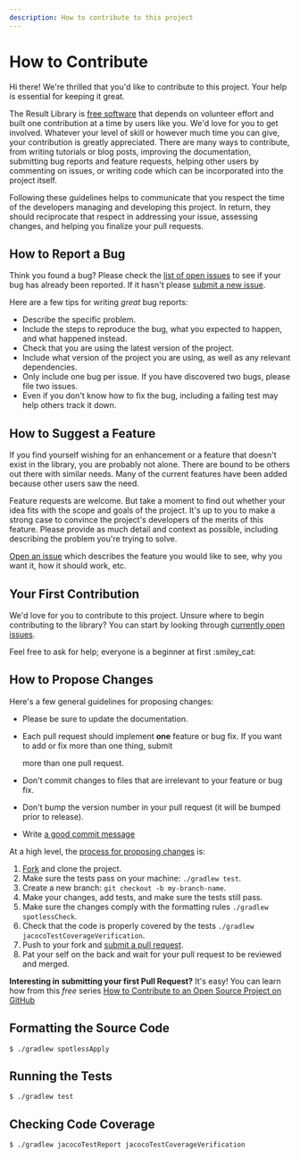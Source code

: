 ```yaml
---
description: How to contribute to this project
---
```


# How to Contribute

Hi there! We're thrilled that you'd like to contribute to this project. Your help is essential for keeping it great.

The Result Library is [free software](https://www.gnu.org/philosophy/free-sw.en.html) that depends on volunteer effort and built one contribution at a time by users like you. We'd love for you to get involved. Whatever your level of skill or however much time you can give, your contribution is greatly appreciated. There are many ways to contribute, from writing tutorials or blog posts, improving the documentation, submitting bug reports and feature requests, helping other users by commenting on issues, or writing code which can be incorporated into the project itself.

Following these guidelines helps to communicate that you respect the time of the developers managing and developing this project. In return, they should reciprocate that respect in addressing your issue, assessing changes, and helping you finalize your pull requests.

## How to Report a Bug

Think you found a bug? Please check the [list of open issues](https://github.com/leakyabstractions/result/issues) to see if your bug has already been reported. If it hasn't please [submit a new issue](https://github.com/leakyabstractions/result/issues/new).

Here are a few tips for writing _great_ bug reports:

* Describe the specific problem.
* Include the steps to reproduce the bug, what you expected to happen, and what happened instead.
* Check that you are using the latest version of the project.
* Include what version of the project you are using, as well as any relevant dependencies.
* Only include one bug per issue. If you have discovered two bugs, please file two issues.
* Even if you don't know how to fix the bug, including a failing test may help others track it down.

## How to Suggest a Feature

If you find yourself wishing for an enhancement or a feature that doesn't exist in the library, you are probably not alone. There are bound to be others out there with similar needs. Many of the current features have been added because other users saw the need.

Feature requests are welcome. But take a moment to find out whether your idea fits with the scope and goals of the project. It's up to you to make a strong case to convince the project's developers of the merits of this feature. Please provide as much detail and context as possible, including describing the problem you're trying to solve.

[Open an issue](https://github.com/leakyabstractions/result/issues/new) which describes the feature you would like to see, why you want it, how it should work, etc.

## Your First Contribution

We'd love for you to contribute to this project. Unsure where to begin contributing to the library? You can start by looking through [currently open issues](https://github.com/leakyabstractions/result/issues?q=is%3Aissue+is%3Aopen).

Feel free to ask for help; everyone is a beginner at first :smiley\_cat:

## How to Propose Changes

Here's a few general guidelines for proposing changes:

* Please be sure to update the documentation.
*   Each pull request should implement **one** feature or bug fix. If you want to add or fix more than one thing, submit

    more than one pull request.
* Don't commit changes to files that are irrelevant to your feature or bug fix.
* Don't bump the version number in your pull request (it will be bumped prior to release).
* Write [a good commit message](http://tbaggery.com/2008/04/19/a-note-about-git-commit-messages.html)

At a high level, the [process for proposing changes](https://guides.github.com/introduction/flow/) is:

1. [Fork](https://github.com/leakyabstractions/result/fork) and clone the project.
2. Make sure the tests pass on your machine: `./gradlew test`.
3. Create a new branch: `git checkout -b my-branch-name`.
4. Make your changes, add tests, and make sure the tests still pass.
5. Make sure the changes comply with the formatting rules `./gradlew spotlessCheck`.
6. Check that the code is properly covered by the tests `./gradlew jacocoTestCoverageVerification`.
7. Push to your fork and [submit a pull request](https://github.com/leakyabstractions/result/compare).
8. Pat your self on the back and wait for your pull request to be reviewed and merged.

**Interesting in submitting your first Pull Request?** It's easy! You can learn how from this _free_ series [How to Contribute to an Open Source Project on GitHub](https://egghead.io/series/how-to-contribute-to-an-open-source-project-on-github)

## Formatting the Source Code

```
$ ./gradlew spotlessApply
```

## Running the Tests

```
$ ./gradlew test
```

## Checking Code Coverage

```
$ ./gradlew jacocoTestReport jacocoTestCoverageVerification
```
